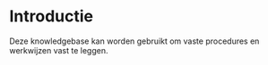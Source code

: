 # Introductie
Deze knowledgebase kan worden gebruikt om vaste procedures en werkwijzen vast te leggen.